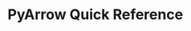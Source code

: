 # PyArrow Quick Reference
<!-- TODO: Add comprehensive guide for columnar data format and Apache Arrow -->